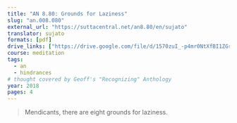 ```yaml
---
title: "AN 8.80: Grounds for Laziness"
slug: "an.008.080"
external_url: "https://suttacentral.net/an8.80/en/sujato"
translator: sujato
formats: [pdf]
drive_links: ["https://drive.google.com/file/d/1570zuI_-p4mr0NtXfBI1ZGrCrC_SOxeg"]
course: meditation
tags:
  - an
  - hindrances
# thought covered by Geoff's "Recognizing" Anthology
year: 2018
pages: 4
---
```


> Mendicants, there are eight grounds for laziness.
